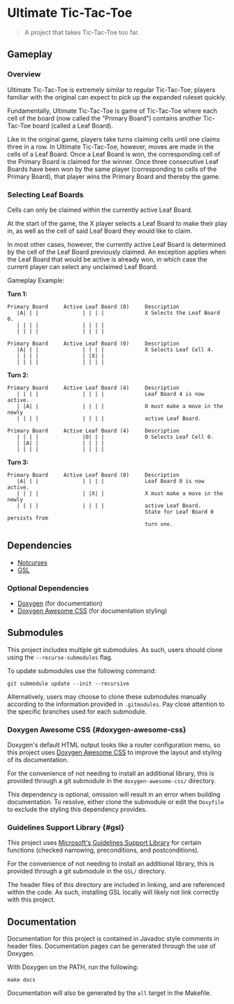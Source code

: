 # Ultimate Tic-Tac-Toe

> A project that takes Tic-Tac-Toe too far.

## Gameplay

### Overview

Ultimate Tic-Tac-Toe is extremely similar to regular Tic-Tac-Toe; players
familiar with the original can expect to pick up the expanded ruleset quickly.

Fundamentally, Ultimate Tic-Tac-Toe is game of Tic-Tac-Toe where each cell of
the board (now called the "Primary Board") contains another Tic-Tac-Toe board
(called a Leaf Board).

Like in the original game, players take turns claiming cells until one claims
three in a row. In Ultimate Tic-Tac-Toe, however, moves are made in the cells of
a Leaf Board.
Once a Leaf Board is won, the corresponding cell of the Primary Board is claimed
for the winner. Once three consecutive Leaf Boards have been won by the same
player (corresponding to cells of the Primary Board), that player wins the
Primary Board and thereby the game.

### Selecting Leaf Boards

Cells can only be claimed within the currently active Leaf Board.

At the start of the game, the X player selects a Leaf Board to make their play
in, as well as the cell of said Leaf Board they would like to claim.

In most other cases, however, the currently active Leaf Board is determined by
the cell of the Leaf Board previously claimed.
An exception applies when the Leaf Board that would be active is already won, in
which case the current player can select any unclaimed Leaf Board.

Gameplay Example:

**Turn 1:**

```
Primary Board     Active Leaf Board (0)     Description
   |A| | |              | | | |             X Selects the Leaf Board 0.
   | | | |              | | | |
   | | | |              | | | |
```

```
Primary Board     Active Leaf Board (0)     Description
   |A| | |              | | | |             X Selects Leaf Cell 4.
   | | | |              | |X| |
   | | | |              | | | |
```

**Turn 2:**

```
Primary Board     Active Leaf Board (4)     Description
   | | | |              | | | |             Leaf Board 4 is now active.
   | |A| |              | | | |             O must make a move in the newly
   | | | |              | | | |             active Leaf Board.
```

```
Primary Board     Active Leaf Board (4)     Description
   | | | |              |O| | |             O Selects Leaf Cell 0.
   | |A| |              | | | |
   | | | |              | | | |
```

**Turn 3:**

```
Primary Board     Active Leaf Board (0)     Description
   |A| | |              | | | |             Leaf Board 0 is now active.
   | | | |              | |X| |             X must make a move in the newly
   | | | |              | | | |             active Leaf Board.
                                            State for Leaf Board 0 persists from
                                            turn one.
```

## Dependencies

- [Notcurses](https://github.com/dankamongmen/notcurses)
- [GSL](#gsl)

### Optional Dependencies

- [Doxygen](https://www.doxygen.nl/) (for documentation)
- [Doxygen Awesome CSS](#doxygen-awesome-css) (for documentation styling)

## Submodules

This project includes multiple git submodules. As such, users should clone
using the `--recurse-submodules` flag.

To update submodules use the following command:

```shell
git submodule update --init --recursive
```

Alternatively, users may choose to clone these submodules manually according
to the information provided in `.gitmodules`. Pay close attention to the specific
branches used for each submodule.

### Doxygen Awesome CSS {#doxygen-awesome-css}

Doxygen's default HTML output looks like a router configuration menu, so this
project uses [Doxygen Awesome CSS](https://github.com/jothepro/doxygen-awesome-css)
to improve the layout and styling of its documentation.

For the convenience of not needing to install an additional library, this is
provided through a git submodule in the `doxygen-awesome-css/` directory.

This dependency is optional, omission will result in an error when building
documentation. To resolve, either clone the submodule or edit the `Doxyfile`
to exclude the styling this dependency provides.

### Guidelines Support Library {#gsl}

This project uses [Microsoft's Guidelines Support Library](https://github.com/microsoft/GSL)
for certain functions (checked narrowing, preconditions, and postconditions).

For the convenience of not needing to install an additional library, this is
provided through a git submodule in the `GSL/` directory.

The header files of this directory are included in linking, and are referenced
within the code. As such, installing GSL locally will likely not link correctly
with this project.

## Documentation

Documentation for this project is contained in Javadoc style comments in header files.
Documentation pages can be generated through the use of Doxygen.

With Doxygen on the PATH, run the following:

```shell
make docs
```

Documentation will also be generated by the `all` target in the Makefile.
